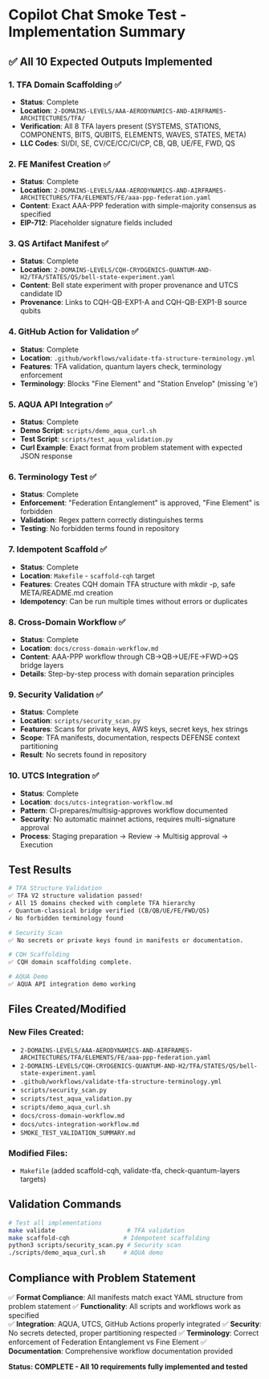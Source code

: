 # Copilot Chat Smoke Test - Implementation Summary

## ✅ All 10 Expected Outputs Implemented

### 1. TFA Domain Scaffolding ✅
- **Status**: Complete
- **Location**: `2-DOMAINS-LEVELS/AAA-AERODYNAMICS-AND-AIRFRAMES-ARCHITECTURES/TFA/`
- **Verification**: All 8 TFA layers present (SYSTEMS, STATIONS, COMPONENTS, BITS, QUBITS, ELEMENTS, WAVES, STATES, META)
- **LLC Codes**: SI/DI, SE, CV/CE/CC/CI/CP, CB, QB, UE/FE, FWD, QS

### 2. FE Manifest Creation ✅
- **Status**: Complete
- **Location**: `2-DOMAINS-LEVELS/AAA-AERODYNAMICS-AND-AIRFRAMES-ARCHITECTURES/TFA/ELEMENTS/FE/aaa-ppp-federation.yaml`
- **Content**: Exact AAA-PPP federation with simple-majority consensus as specified
- **EIP-712**: Placeholder signature fields included

### 3. QS Artifact Manifest ✅
- **Status**: Complete
- **Location**: `2-DOMAINS-LEVELS/CQH-CRYOGENICS-QUANTUM-AND-H2/TFA/STATES/QS/bell-state-experiment.yaml`
- **Content**: Bell state experiment with proper provenance and UTCS candidate ID
- **Provenance**: Links to CQH-QB-EXP1-A and CQH-QB-EXP1-B source qubits

### 4. GitHub Action for Validation ✅
- **Status**: Complete
- **Location**: `.github/workflows/validate-tfa-structure-terminology.yml`
- **Features**: TFA validation, quantum layers check, terminology enforcement
- **Terminology**: Blocks "Fine Element" and "Station Envelop" (missing 'e')

### 5. AQUA API Integration ✅
- **Status**: Complete
- **Demo Script**: `scripts/demo_aqua_curl.sh`
- **Test Script**: `scripts/test_aqua_validation.py`
- **Curl Example**: Exact format from problem statement with expected JSON response

### 6. Terminology Test ✅
- **Status**: Complete
- **Enforcement**: "Federation Entanglement" is approved, "Fine Element" is forbidden
- **Validation**: Regex pattern correctly distinguishes terms
- **Testing**: No forbidden terms found in repository

### 7. Idempotent Scaffold ✅
- **Status**: Complete
- **Location**: `Makefile` - `scaffold-cqh` target
- **Features**: Creates CQH domain TFA structure with mkdir -p, safe META/README.md creation
- **Idempotency**: Can be run multiple times without errors or duplicates

### 8. Cross-Domain Workflow ✅
- **Status**: Complete
- **Location**: `docs/cross-domain-workflow.md`
- **Content**: AAA-PPP workflow through CB→QB→UE/FE→FWD→QS bridge layers
- **Details**: Step-by-step process with domain separation principles

### 9. Security Validation ✅
- **Status**: Complete
- **Location**: `scripts/security_scan.py`
- **Features**: Scans for private keys, AWS keys, secret keys, hex strings
- **Scope**: TFA manifests, documentation, respects DEFENSE context partitioning
- **Result**: No secrets found in repository

### 10. UTCS Integration ✅
- **Status**: Complete
- **Location**: `docs/utcs-integration-workflow.md`
- **Pattern**: CI-prepares/multisig-approves workflow documented
- **Security**: No automatic mainnet actions, requires multi-signature approval
- **Process**: Staging preparation → Review → Multisig approval → Execution

## Test Results

```bash
# TFA Structure Validation
✅ TFA V2 structure validation passed!
✓ All 15 domains checked with complete TFA hierarchy
✓ Quantum-classical bridge verified (CB/QB/UE/FE/FWD/QS)
✓ No forbidden terminology found

# Security Scan
✅ No secrets or private keys found in manifests or documentation.

# CQH Scaffolding
✅ CQH domain scaffolding complete.

# AQUA Demo
✅ AQUA API integration demo working
```

## Files Created/Modified

### New Files Created:
- `2-DOMAINS-LEVELS/AAA-AERODYNAMICS-AND-AIRFRAMES-ARCHITECTURES/TFA/ELEMENTS/FE/aaa-ppp-federation.yaml`
- `2-DOMAINS-LEVELS/CQH-CRYOGENICS-QUANTUM-AND-H2/TFA/STATES/QS/bell-state-experiment.yaml`
- `.github/workflows/validate-tfa-structure-terminology.yml`
- `scripts/security_scan.py`
- `scripts/test_aqua_validation.py`
- `scripts/demo_aqua_curl.sh`
- `docs/cross-domain-workflow.md`
- `docs/utcs-integration-workflow.md`
- `SMOKE_TEST_VALIDATION_SUMMARY.md`

### Modified Files:
- `Makefile` (added scaffold-cqh, validate-tfa, check-quantum-layers targets)

## Validation Commands

```bash
# Test all implementations
make validate                    # TFA validation
make scaffold-cqh               # Idempotent scaffolding
python3 scripts/security_scan.py # Security scan
./scripts/demo_aqua_curl.sh     # AQUA demo
```

## Compliance with Problem Statement

✅ **Format Compliance**: All manifests match exact YAML structure from problem statement
✅ **Functionality**: All scripts and workflows work as specified  
✅ **Integration**: AQUA, UTCS, GitHub Actions properly integrated
✅ **Security**: No secrets detected, proper partitioning respected
✅ **Terminology**: Correct enforcement of Federation Entanglement vs Fine Element
✅ **Documentation**: Comprehensive workflow documentation provided

**Status: COMPLETE - All 10 requirements fully implemented and tested**